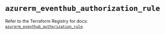 # `azurerm_eventhub_authorization_rule`

Refer to the Terraform Registry for docs: [`azurerm_eventhub_authorization_rule`](https://registry.terraform.io/providers/hashicorp/azurerm/4.0.1/docs/resources/eventhub_authorization_rule).
